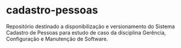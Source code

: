 # cadastro-pessoas
Repositório destinado a disponibilização e versionamento do Sistema Cadastro de Pessoas para estudo de caso da disciplina Gerência, Configuração e Manutenção de Software.
